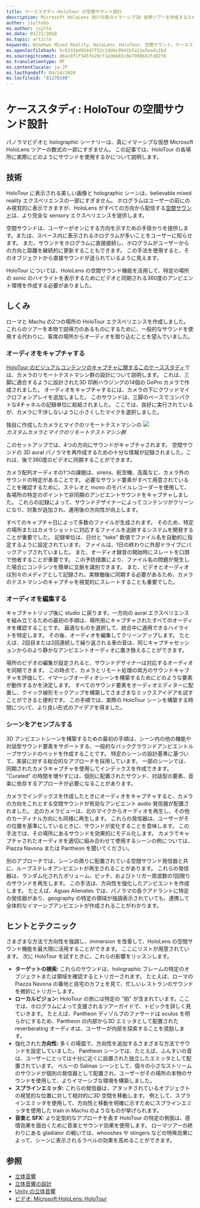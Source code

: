 ```yaml
---
title: ケーススタディ-HoloTour の空間サウンド設計
description: Microsoft HoloLens 向けの真のイマーシブ3D 仮想ツアーを作成するために、パノラマビデオと holographic シーナリーは式の一部にすぎません。
author: jsyltebo
ms.author: jsylte
ms.date: 03/21/2018
ms.topic: article
keywords: Windows Mixed Reality、HoloLens、HoloTour、空間サウンド、ケーススタディ
ms.openlocfilehash: 5c6331bd93447f53c1dd4c9941bfa13a5eadc1bd
ms.sourcegitcommit: d6ac8f1f545fe20cf1e36b83c0e7998b82fd02f8
ms.translationtype: MT
ms.contentlocale: ja-JP
ms.lasthandoff: 04/14/2020
ms.locfileid: "81278140"
---
```

# <a name="case-study-spatial-sound-design-for-holotour"></a>ケーススタディ: HoloTour の空間サウンド設計

パノラマビデオと holographic シーナリーは、真にイマーシブな仮想 Microsoft HoloLens ツアーの数式の一部にすぎません。 この記事では、HoloTour の各場所に実際にどのようにサウンドを使用するかについて説明します。

## <a name="the-tech"></a>技術

HoloTour に表示される美しい画像と holographic シーンは、believable mixed reality エクスペリエンスの一部にすぎません。 ホログラムはユーザーの前にのみ視覚的に表示できますが、HoloLens がすべての方向から配信する[空間サウンド](spatial-sound.md)は、より完全な sensory エクスペリエンスを提供します。

空間サウンドは、ユーザーがオンにする方向を示すための手掛かりを提供します。または、スペース内に表示されるホログラムが多いことをユーザーに知らせます。 また、サウンドをホログラムに直接接続し、ホログラムがユーザーからの方向と距離を継続的に更新することもできます。 この手法を使用すると、そのオブジェクトから直接サウンドが送られているように見えます。

HoloTour については、HoloLens の空間サウンド機能を活用して、特定の場所の sonic のハイライトを表示するためにビデオと同期される360度のアンビエント環境を作成する必要がありました。

## <a name="behind-the-scenes"></a>しくみ

ローマと Machu の2つの場所の HoloTour エクスペリエンスを作成しました。 これらのツアーを本物で説得力のあるものにするために、一般的なサウンドを使用する代わりに、客席の場所からオーディオを取り込むことを望んでいました。

### <a name="capture-the-audio"></a>オーディオをキャプチャする

[HoloTour のビジュアルコンテンツのキャプチャに関するこのケーススタディ](case-study-capturing-and-creating-content-for-holotour.md)では、カメラのリモートテストマシン群の設計について説明します。 これは、三脚に適合するように設計された3D 印刷ハウジングの14個の GoPro カメラで作成されました。 オーディオをキャプチャするには、カメラの下にクワッドマイクロフォンアレイを追加しました。 このサウンドは、三脚のベースでコンパクトな4チャネルの記録単位に給紙されました。 ここでは、良好に実行されているが、カメラに干渉しないように小さくしたマイクを選択しました。

独自に作成したカメラとマイクのリモートテストマシンの ![](images/camera-rig-microphones-300px.png)<br>
*カスタムカメラとマイクのリモートテストマシン群*

このセットアップでは、4つの方向にサウンドがキャプチャされます。 空間サウンドの 3D aural パノラマを再作成するための十分な情報が記録されました。これは、後で360度のビデオに同期することができます。

カメラ配列オーディオの1つの課題は、sirens、航空機、高風など、カメラ外のサウンドの特定があることです。 必要なサウンド要素がすべて用意されていることを確認するために、ステレオと mono のモバイルレコーダーを使用して、各場所の特定のポイントで非同期のアンビエントサウンドをキャプチャしました。 これらの記録によって、サウンドデザイナーによってコンテンツがクリーンになり、対象が追加され、運用後の方向性が向上します。

すべてのキャプチャ日によって多数のファイルが生成されます。 そのため、特定の場所またはカメラショットに対応するファイルを追跡するシステムを開発することが重要でした。 記録単位は、日付と "take" 数値でファイル名を自動的に指定するように設定されています。 ファイルは、1日の終わりに外部ドライブにバックアップされていました。 また、オーディオ録音の開始時にスレートを口頭で他者することが重要です。 この予防措置により、ファイル名の問題が発生した場合にコンテンツを簡単に文脈を識別できます。 また、ビデオとオーディオは別々のメディアとして記録され、実稼働後に同期する必要があるため、カメラのテストマシンのキャプチャを視覚的にスレートすることも重要でした。

### <a name="edit-the-audio"></a>オーディオを編集する

キャプチャトリップ後に studio に戻ります。一方向の aural エクスペリエンスを組み立てるための最初の手順は、場所用にキャプチャされたすべてのオーディオを確認することです。 最適なものを選択して、統合中に適用できるハイライトを特定します。 その後、オーディオを編集してクリーンアップします。 たとえば、2回目または2回連続して繰り返される車の音は、同じキャプチャセッションからのより静かなアンビエントオーディオに置き換えることができます。

場所のビデオの編集が設定されると、サウンドデザイナーは対応するオーディオを同期できます。 この時点で、カメラとリモート処理の両方のサウンドキャプチャを評価して、イマーシブオーディオシーンを構築するためにどのような要素が動作するかを決定します。 すべてのサウンド要素をオーディオエディターに配置し、クイック線形モックアップを構築してさまざまなミックスアイデアを試すことができると便利です。 この手順では、実際の HoloTour シーンを構築する時間について、より良い形式のアイデアを得ました。

### <a name="assemble-the-scene"></a>シーンをアセンブルする

3D アンビエントシーンを構築するための最初の手順は、シーン内の他の機能や対話型サウンド要素をサポートする、一般的なバックグラウンドアンビエントループサウンドのベッドを作成することです。 特定のシーンの設計基準に基づいて、実装に対する総合的なアプローチを採用しています。 一部のシーンでは、同期されたカメラキャプチャを使用してインデックスを作成できます。 "Curated" の時間を増やすには、個別に配置されたサウンド、対話型の要素、音楽に依存するアプローチが必要になることがあります。

カメラでインデックスを作成したときにオーディオをキャプチャすると、カメラの方向をこれとする空間サウンドが有効なアンビエント audio 発信器が配置されました。 北のカメラビューは、北のマイクからオーディオを再生し、その他のカーディナル方向にも同様に再生します。 これらの発信器は、ユーザーがその位置を基準にしているときに、サウンドが変化することを意味します。 この手法では、その場所にあるサウンドを効果的にモデル化します。 カメラでキャプチャされたオーディオを適切に組み合わせて使用するシーンの例については、Piazza Navona または Pantheon を聞いてください。

別のアプローチでは、シーンの周りに配置されている空間サウンド発信器と共に、ループステレオアンビエントが再生されることがあります。 これらの発信器は、ランダム化されたボリューム、ピッチ、およびトリガー周波数の1回限りのサウンドを再生します。 この手法は、方向性を強化したアンビエントを作成します。 たとえば、Aguas Alienates では、パノラマの各クアドラントに特定の発信器があり、geography の特定の領域が強調表示されていても、連携して全体的なイマーシブアンビエントが作成されることがわかります。

## <a name="tips-and-tricks"></a>ヒントとテクニック

さまざまな方法で方向性を強調し、immersion を改善して、HoloLens の空間サウンド機能を最大限に活用することができます。 ここにリストが用意されています。 次に HoloTour を試すときに、これらの影響をリッスンします。
* **ターゲットの検索:** これらのサウンドは、holographic フレームの特定のオブジェクトまたは領域を確認するとトリガーされます。 たとえば、ローマの Piazza Navona の番地と自宅のカフェを見て、忙しいレストランのサウンドを微妙にトリガーします。
* **ローカルビジョン:** HoloTour の旅には特定の "拍" が含まれています。ここでは、ホログラムによって支援されるツアーガイドで、トピックを詳しく見ていきます。 たとえば、Pantheon ディゾルブのファサードは oculus を明らかにするため、Pantheon の内部から3D エミッタとして配置された reverberating オーディオは、ユーザーが内部を探索することを奨励します。
* 強化された**方向性:** 多くの場面で、方向性を追加するさまざまな方法でサウンドを設定していました。 Pantheon シーンでは、たとえば、ふんすいの音は、ユーザーにとっては十分に近くに設置された独立したエミッタとして配置されています。 ペルーの Salinas シーンとして、個々の小さなストリームのサウンドが個別の発信器として配置され、ユーザーがその場所の本物のサウンドを使用して、よりイマーシブな環境を構築しました。
* **スプラインエミッタ:** これらの発信器は、アタッチされているオブジェクトの視覚的な位置に対して相対的に3D 空間を移動します。 例として、スプラインエミッタを使用して、方向性と移動を明確に示すためにスプラインエミッタを使用した train in Machu のようなものが挙げられます。
* **音楽と SFX:** より定型的なアプローチを表す HoloTour の特定の側面は、感情効果を面白くために音楽とサウンド効果を使用します。 ローマツアーの終わりにある gladiator の戦いでは、whooshes や stingers などの特殊効果によって、シーンに表示されるラベルの効果を高めることができます。

## <a name="see-also"></a>参照
* [立体音響](spatial-sound.md)
* [立体音響の設計](spatial-sound-design.md)
* [Unity の立体音響](spatial-sound-in-unity.md)
* [ビデオ: Microsoft HoloLens: HoloTour](https://www.youtube.com/watch?v=pLd9WPlaMpY)
